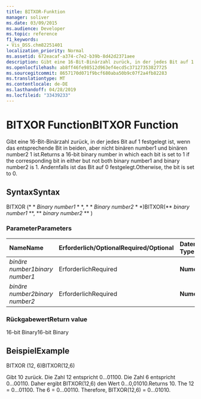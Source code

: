 ```yaml
---
title: BITXOR-Funktion
manager: soliver
ms.date: 03/09/2015
ms.audience: Developer
ms.topic: reference
f1_keywords:
- Vis_DSS.chm82251401
localization_priority: Normal
ms.assetid: 672eacaf-a374-c7e2-b39b-8d42d2371aee
description: Gibt eine 16-Bit-Binärzahl zurück, in der jedes Bit auf 1 festgelegt ist, wenn das entsprechende Bit in beiden, aber nicht binären number1 und binären number2 1 ist. Andernfalls ist das Bit auf 0 festgelegt.
ms.openlocfilehash: ab8ff46fe98512d963ef4ecd5c37127353827725
ms.sourcegitcommit: 8657170d071f9bcf680aba50b9c07f2a4fb82283
ms.translationtype: MT
ms.contentlocale: de-DE
ms.lasthandoff: 04/28/2019
ms.locfileid: "33439233"
---
```

# <a name="bitxor-function"></a><span data-ttu-id="b0a6d-104">BITXOR Function</span><span class="sxs-lookup"><span data-stu-id="b0a6d-104">BITXOR Function</span></span>

<span data-ttu-id="b0a6d-105">Gibt eine 16-Bit-Binärzahl zurück, in der jedes Bit auf 1 festgelegt ist, wenn das entsprechende Bit in beiden, aber nicht binären number1 und binären number2 1 ist.</span><span class="sxs-lookup"><span data-stu-id="b0a6d-105">Returns a 16-bit binary number in which each bit is set to 1 if the corresponding bit in either but not both binary number1 and binary number2 is 1.</span></span> <span data-ttu-id="b0a6d-106">Andernfalls ist das Bit auf 0 festgelegt.</span><span class="sxs-lookup"><span data-stu-id="b0a6d-106">Otherwise, the bit is set to 0.</span></span>
  
## <a name="syntax"></a><span data-ttu-id="b0a6d-107">Syntax</span><span class="sxs-lookup"><span data-stu-id="b0a6d-107">Syntax</span></span>

<span data-ttu-id="b0a6d-108">BITXOR (\* \* *Binary number1* \* \*, \* \* *Binary number2* \* \*)</span><span class="sxs-lookup"><span data-stu-id="b0a6d-108">BITXOR(\*\* *binary number1* \*\*, \*\* *binary number2* \*\* )</span></span> 
  
### <a name="parameters"></a><span data-ttu-id="b0a6d-109">Parameter</span><span class="sxs-lookup"><span data-stu-id="b0a6d-109">Parameters</span></span>

|<span data-ttu-id="b0a6d-110">**Name**</span><span class="sxs-lookup"><span data-stu-id="b0a6d-110">**Name**</span></span>|<span data-ttu-id="b0a6d-111">**Erforderlich/Optional**</span><span class="sxs-lookup"><span data-stu-id="b0a6d-111">**Required/Optional**</span></span>|<span data-ttu-id="b0a6d-112">**Datentyp**</span><span class="sxs-lookup"><span data-stu-id="b0a6d-112">**Data Type**</span></span>|<span data-ttu-id="b0a6d-113">**Beschreibung**</span><span class="sxs-lookup"><span data-stu-id="b0a6d-113">**Description**</span></span>|
|:-----|:-----|:-----|:-----|
| <span data-ttu-id="b0a6d-114">_binäre number1_</span><span class="sxs-lookup"><span data-stu-id="b0a6d-114">_binary number1_</span></span> <br/> |<span data-ttu-id="b0a6d-115">Erforderlich</span><span class="sxs-lookup"><span data-stu-id="b0a6d-115">Required</span></span>  <br/> |<span data-ttu-id="b0a6d-116">**Numeric**</span><span class="sxs-lookup"><span data-stu-id="b0a6d-116">**Numeric**</span></span> <br/> |<span data-ttu-id="b0a6d-117">Die erste 16-Bit-Binärzahl.</span><span class="sxs-lookup"><span data-stu-id="b0a6d-117">The first 16-bit binary number.</span></span>  <br/> |
| <span data-ttu-id="b0a6d-118">_binäre number2_</span><span class="sxs-lookup"><span data-stu-id="b0a6d-118">_binary number2_</span></span> <br/> |<span data-ttu-id="b0a6d-119">Erforderlich</span><span class="sxs-lookup"><span data-stu-id="b0a6d-119">Required</span></span>  <br/> |<span data-ttu-id="b0a6d-120">**Numeric**</span><span class="sxs-lookup"><span data-stu-id="b0a6d-120">**Numeric**</span></span> <br/> |<span data-ttu-id="b0a6d-121">Die zweite 16-Bit-Binärzahl.</span><span class="sxs-lookup"><span data-stu-id="b0a6d-121">The second 16-bit binary number.</span></span>  <br/> |
   
### <a name="return-value"></a><span data-ttu-id="b0a6d-122">Rückgabewert</span><span class="sxs-lookup"><span data-stu-id="b0a6d-122">Return value</span></span>

<span data-ttu-id="b0a6d-123">16-bit Binary</span><span class="sxs-lookup"><span data-stu-id="b0a6d-123">16-bit Binary</span></span>
  
## <a name="example"></a><span data-ttu-id="b0a6d-124">Beispiel</span><span class="sxs-lookup"><span data-stu-id="b0a6d-124">Example</span></span>

<span data-ttu-id="b0a6d-125">BITXOR (12, 6)</span><span class="sxs-lookup"><span data-stu-id="b0a6d-125">BITXOR(12,6)</span></span>
  
<span data-ttu-id="b0a6d-p103">Gibt 10 zurück. Die Zahl 12 entspricht 0...01100. Die Zahl 6 entspricht 0...00110. Daher ergibt BITXOR(12,6) den Wert 0...0,01010.</span><span class="sxs-lookup"><span data-stu-id="b0a6d-p103">Returns 10. The 12 = 0...01100. The 6 = 0...00110. Therefore, BITXOR(12,6) = 0...01010.</span></span>
  

